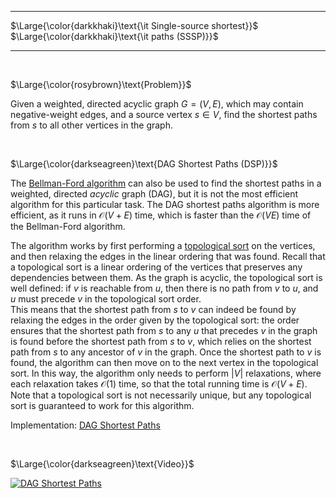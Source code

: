 _____________________________________
$\Large{\color{darkkhaki}\text{\it Single-source shortest}}$  
$\Large{\color{darkkhaki}\text{\it paths (SSSP)}}$
_____________________________________

<br />

$\Large{\color{rosybrown}\text{Problem}}$

Given a weighted, directed acyclic graph $G = (V,E)$, which may contain negative-weight edges, and a source vertex $s \in V$, find the shortest paths from $s$ to all other vertices in the graph.

<br />

$\Large{\color{darkseagreen}\text{DAG Shortest Paths (DSP)}}$

The [Bellman-Ford algorithm](https://github.com/pl3onasm/CLRS/tree/main/algorithms/graphs/SSSP-bellman-ford) can also be used to find the shortest paths in a weighted, directed *acyclic* graph (DAG), but it is not the most efficient algorithm for this particular task. The DAG shortest paths algorithm is more efficient, as it runs in $\mathcal{O}(V+E)$ time, which is faster than the $\mathcal{O}(VE)$ time of the Bellman-Ford algorithm.

The algorithm works by first performing a [topological sort](https://github.com/pl3onasm/AADS/tree/main/algorithms/graphs/top-sort) on the vertices, and then relaxing the edges in the linear ordering that was found. Recall that a topological sort is a linear ordering of the vertices that preserves any dependencies between them. As the graph is acyclic, the topological sort is well defined: if $v$ is reachable from $u$, then there is no path from $v$ to $u$, and $u$ must precede $v$ in the topological sort order.  
This means that the shortest path from $s$ to $v$ can indeed be found by relaxing the edges in the order given by the topological sort: the order ensures that the shortest path from $s$ to any $u$ that precedes $v$ in the graph is found before the shortest path from $s$ to $v$, which relies on the shortest path from $s$ to any ancestor of $v$ in the graph.
Once the shortest path to $v$ is found, the algorithm can then move on to the next vertex in the topological sort. In this way, the algorithm only needs to perform $|V|$ relaxations, where each relaxation takes $\mathcal{O}(1)$ time, so that the total running time is $\mathcal{O}(V+E)$. Note that a topological sort is not necessarily unique, but any topological sort is guaranteed to work for this algorithm.

Implementation: [DAG Shortest Paths](https://github.com/pl3onasm/AADS/tree/main/algorithms/graphs/SSSP-DAG/dsp.c)

<br />

$\Large{\color{darkseagreen}\text{Video}}$

[![DAG Shortest Paths](https://img.youtube.com/vi/TXkDpqjDMHA/0.jpg)](https://www.youtube.com/watch?v=TXkDpqjDMHA)